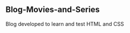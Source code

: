 Blog-Movies-and-Series
-------------------------------------------------------------------

Blog developed to learn and test HTML and CSS
